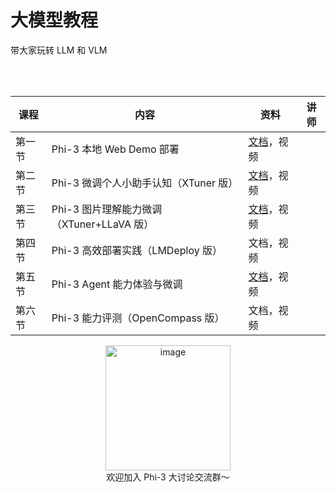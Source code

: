 # 大模型教程

带大家玩转 LLM 和 VLM 

</br>
</br>

<div align='center'>

| 课程   | 内容                                        | 资料                                | 讲师 |
| ------ | ------------------------------------------- | ----------------------------------- | -----------------------------------  |
| 第一节 | Phi-3 本地 Web Demo 部署                  | [文档](./docs/hello_world.md)，视频 | |
| 第二节 | Phi-3 微调个人小助手认知（XTuner 版）     | [文档](./docs/assistant.md)，视频   |  |
| 第三节 | Phi-3 图片理解能力微调（XTuner+LLaVA 版） | [文档](./docs/llava.md)，视频       |  |
| 第四节 | Phi-3 高效部署实践（LMDeploy 版）         | 文档，视频                          |  |
| 第五节 | Phi-3 Agent 能力体验与微调                | [文档](./docs/agent.md)，视频       |  |
| 第六节 | Phi-3 能力评测（OpenCompass 版）          | 文档，视频                          |   |

</div>

<div align="center">
  <img src="https://github.com/SmartFlowAI/Phi-Tutorial/assets/25839884/ff4eb45e-f521-40a2-8501-cb179c5c8d52" alt="image" width="200" height="200">
</div>

<div align="center">
欢迎加入 Phi-3 大讨论交流群～
</div>

